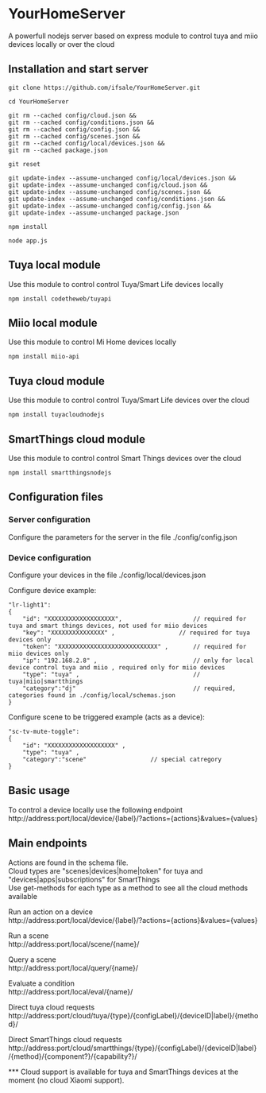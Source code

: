 # YourHomeServer

A powerfull nodejs server based on express module to control tuya and miio devices locally or over the cloud

## Installation and start server

```
git clone https://github.com/ifsale/YourHomeServer.git

cd YourHomeServer

git rm --cached config/cloud.json &&
git rm --cached config/conditions.json &&
git rm --cached config/config.json &&
git rm --cached config/scenes.json &&
git rm --cached config/local/devices.json &&
git rm --cached package.json

git reset

git update-index --assume-unchanged config/local/devices.json &&
git update-index --assume-unchanged config/cloud.json &&
git update-index --assume-unchanged config/scenes.json &&
git update-index --assume-unchanged config/conditions.json &&
git update-index --assume-unchanged config/config.json &&
git update-index --assume-unchanged package.json

npm install

node app.js

```

## Tuya local module
Use this module to control  control Tuya/Smart Life devices locally

```
npm install codetheweb/tuyapi
```

## Miio local module
Use this module to control Mi Home devices locally
```
npm install miio-api
```

## Tuya cloud module
Use this module to control  control Tuya/Smart Life devices over the cloud

```
npm install tuyacloudnodejs
```

## SmartThings cloud module
Use this module to control  control Smart Things devices over the cloud

```
npm install smartthingsnodejs
```
## Configuration files

### Server configuration
Configure the parameters for the server in the file ./config/config.json
	
### Device configuration
Configure your devices in the file ./config/local/devices.json

Configure device example:
```
"lr-light1":
{
	"id": "XXXXXXXXXXXXXXXXXXX",					// required for tuya and smart things devices, not used for miio devices
	"key": "XXXXXXXXXXXXXXX" ,					// required for tuya devices only
	"token": "XXXXXXXXXXXXXXXXXXXXXXXXXXXX" ,		// required for miio devices only
	"ip": "192.168.2.8" ,							// only for local device control tuya and miio , required only for miio devices
	"type": "tuya" ,								// tuya|miio|smartthings
	"category":"dj" 								// required, categories found in ./config/local/schemas.json
}
```
Configure scene to be triggered example (acts as a device):
```
"sc-tv-mute-toggle":
{
	"id": "XXXXXXXXXXXXXXXXXXX" ,
	"type": "tuya" ,
	"category":"scene"					// special catregory
}
```
## Basic usage
To control a device locally use the following endpoint
http://address:port/local/device/{label}/?actions={actions}&values={values}

## Main endpoints

Actions are found in the schema file.\
Cloud types are "scenes|devices|home|token" for tuya and "devices|apps|subscriptions" for SmartThings\
Use get-methods for each type as a method to see all the cloud methods available

Run an action on a device\
http://address:port/local/device/{label}/?actions={actions}&values={values}

Run a scene\
http://address:port/local/scene/{name}/

Query a scene\
http://address:port/local/query/{name}/

Evaluate a condition\
http://address:port/local/eval/{name}/

Direct tuya cloud requests\
http://address:port/cloud/tuya/{type}/{configLabel}/{deviceID|label}/{method}/

Direct SmartThings cloud requests\
http://address:port/cloud/smartthings/{type}/{configLabel}/{deviceID|label}/{method}/{component?}/{capability?}/



*** Cloud support is available for tuya and SmartThings devices at the moment (no cloud Xiaomi support).
